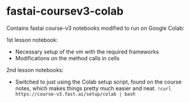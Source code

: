 # fastai-coursev3-colab

Contains fastai course-v3 notebooks modified to run on Google Colab:

1st lesson notebook: 
- Necessary setup of the vm with the required frameworks
- Modifications on the method calls in cells

2nd lesson notebooks:
- Switched to just using the Colab setup script, found on the course notes, which makes things pretty much easier and neat.
`!curl https://course-v3.fast.ai/setup/colab | bash`
